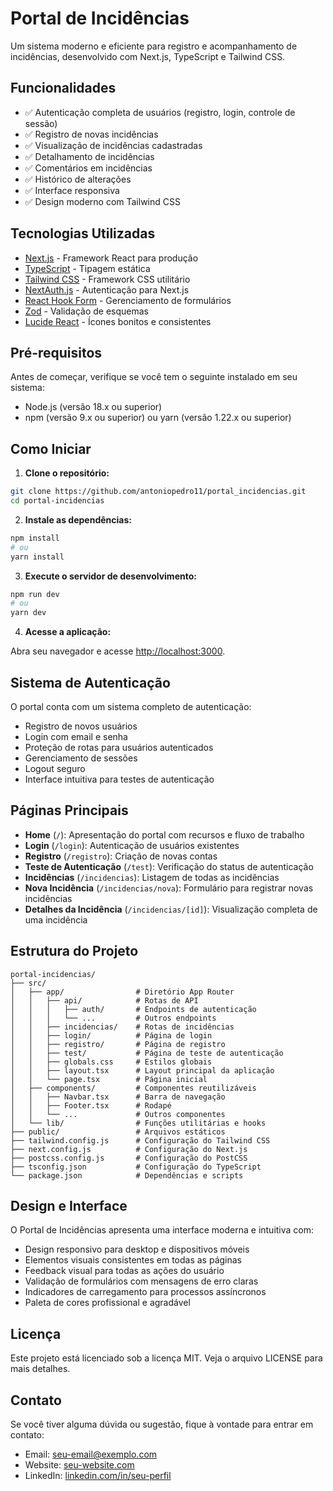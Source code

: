 # Portal de Incidências

Um sistema moderno e eficiente para registro e acompanhamento de incidências, desenvolvido com Next.js, TypeScript e Tailwind CSS.

## Funcionalidades

- ✅ Autenticação completa de usuários (registro, login, controle de sessão)
- ✅ Registro de novas incidências
- ✅ Visualização de incidências cadastradas
- ✅ Detalhamento de incidências
- ✅ Comentários em incidências
- ✅ Histórico de alterações
- ✅ Interface responsiva
- ✅ Design moderno com Tailwind CSS

## Tecnologias Utilizadas

- [Next.js](https://nextjs.org/) - Framework React para produção
- [TypeScript](https://www.typescriptlang.org/) - Tipagem estática
- [Tailwind CSS](https://tailwindcss.com/) - Framework CSS utilitário
- [NextAuth.js](https://next-auth.js.org/) - Autenticação para Next.js
- [React Hook Form](https://react-hook-form.com/) - Gerenciamento de formulários
- [Zod](https://github.com/colinhacks/zod) - Validação de esquemas
- [Lucide React](https://lucide.dev/) - Ícones bonitos e consistentes

## Pré-requisitos

Antes de começar, verifique se você tem o seguinte instalado em seu sistema:

- Node.js (versão 18.x ou superior)
- npm (versão 9.x ou superior) ou yarn (versão 1.22.x ou superior)

## Como Iniciar

1. **Clone o repositório:**

```bash
git clone https://github.com/antoniopedro11/portal_incidencias.git
cd portal-incidencias
```

2. **Instale as dependências:**

```bash
npm install
# ou
yarn install
```

3. **Execute o servidor de desenvolvimento:**

```bash
npm run dev
# ou
yarn dev
```

4. **Acesse a aplicação:**

Abra seu navegador e acesse [http://localhost:3000](http://localhost:3000).

## Sistema de Autenticação

O portal conta com um sistema completo de autenticação:

- Registro de novos usuários
- Login com email e senha
- Proteção de rotas para usuários autenticados
- Gerenciamento de sessões
- Logout seguro
- Interface intuitiva para testes de autenticação

## Páginas Principais

- **Home** (`/`): Apresentação do portal com recursos e fluxo de trabalho
- **Login** (`/login`): Autenticação de usuários existentes
- **Registro** (`/registro`): Criação de novas contas
- **Teste de Autenticação** (`/test`): Verificação do status de autenticação
- **Incidências** (`/incidencias`): Listagem de todas as incidências
- **Nova Incidência** (`/incidencias/nova`): Formulário para registrar novas incidências
- **Detalhes da Incidência** (`/incidencias/[id]`): Visualização completa de uma incidência

## Estrutura do Projeto

```
portal-incidencias/
├── src/
│   ├── app/                # Diretório App Router 
│   │   ├── api/            # Rotas de API
│   │   │   ├── auth/       # Endpoints de autenticação
│   │   │   └── ...         # Outros endpoints
│   │   ├── incidencias/    # Rotas de incidências
│   │   ├── login/          # Página de login
│   │   ├── registro/       # Página de registro
│   │   ├── test/           # Página de teste de autenticação
│   │   ├── globals.css     # Estilos globais
│   │   ├── layout.tsx      # Layout principal da aplicação
│   │   └── page.tsx        # Página inicial
│   ├── components/         # Componentes reutilizáveis
│   │   ├── Navbar.tsx      # Barra de navegação
│   │   ├── Footer.tsx      # Rodapé
│   │   └── ...             # Outros componentes
│   └── lib/                # Funções utilitárias e hooks
├── public/                 # Arquivos estáticos
├── tailwind.config.js      # Configuração do Tailwind CSS
├── next.config.js          # Configuração do Next.js
├── postcss.config.js       # Configuração do PostCSS
├── tsconfig.json           # Configuração do TypeScript
└── package.json            # Dependências e scripts
```

## Design e Interface

O Portal de Incidências apresenta uma interface moderna e intuitiva com:

- Design responsivo para desktop e dispositivos móveis
- Elementos visuais consistentes em todas as páginas
- Feedback visual para todas as ações do usuário
- Validação de formulários com mensagens de erro claras
- Indicadores de carregamento para processos assíncronos
- Paleta de cores profissional e agradável

## Licença

Este projeto está licenciado sob a licença MIT. Veja o arquivo LICENSE para mais detalhes.

## Contato

Se você tiver alguma dúvida ou sugestão, fique à vontade para entrar em contato:

- Email: seu-email@exemplo.com
- Website: [seu-website.com](https://seu-website.com)
- LinkedIn: [linkedin.com/in/seu-perfil](https://linkedin.com/in/seu-perfil) 